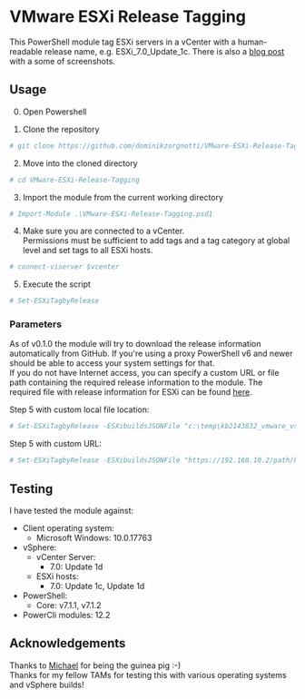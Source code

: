 # VMware ESXi Release Tagging

This PowerShell module tag ESXi servers in a vCenter with a human-readable release name, e.g. ESXi_7.0_Update_1c.
There is also a [blog post](https://www.why-did-it.fail/blog/2021-02-set-esxi-release-names-with-tags/) with a some of screenshots.

## Usage

0. Open Powershell

1. Clone the repository  
```powershell
# git clone https://github.com/dominikzorgnotti/VMware-ESXi-Release-Tagging.git
```
2. Move into the cloned directory
```powershell
# cd VMware-ESXi-Release-Tagging
```
3. Import the module from the current working directory
```powershell
# Import-Module .\VMware-ESXi-Release-Tagging.psd1
```
4. Make sure you are connected to a vCenter.  
Permissions must be sufficient to add tags and a tag category at global level and set tags to all ESXi hosts.
```powershell
# connect-viserver $vcenter
```
5. Execute the script 
```powershell
# Set-ESXiTagbyRelease
```

### Parameters
As of v0.1.0 the module will try to download the release information automatically from GitHub. If you're using a proxy PowerShell v6 and newer should be able to access your system settings for that.  
If you do not have Internet access, you can specify a custom URL or file path containing the required release information to the module. The required file with release information for ESXi can be found [here](https://raw.githubusercontent.com/dominikzorgnotti/vmware_product_releases_machine-readable/main/index/kb2143832_vmware_vsphere_esxi_table0_release_as-index.json).

Step 5 with custom local file location:
```powershell
# Set-ESXiTagbyRelease -ESXibuildsJSONFile "c:\temp\kb2143832_vmware_vsphere_esxi_table0_release_as-index.json"
```
Step 5 with custom URL:
```powershell
# Set-ESXiTagbyRelease -ESXibuildsJSONFile "https://192.168.10.2/path/kb2143832_vmware_vsphere_esxi_table0_release_as-index.json"
```


## Testing
I have tested the module against:

- Client operating system:
  - Microsoft Windows: 10.0.17763
- vSphere:
  - vCenter Server:
    -  7.0: Update 1d
  - ESXi hosts:
    - 7.0: Update 1c, Update 1d
- PowerShell: 
  - Core: v7.1.1, v7.1.2
- PowerCli modules: 12.2

## Acknowledgements

Thanks to [Michael](https://github.com/mdhemmi) for being the guinea pig :-)  
Thanks for my fellow TAMs for testing this with various operating systems and vSphere builds!